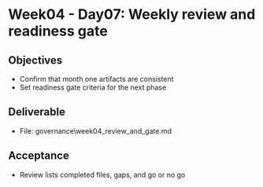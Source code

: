 # Week04 - Day07: Weekly review and readiness gate

## Objectives
- Confirm that month one artifacts are consistent
- Set readiness gate criteria for the next phase

## Deliverable
- File: governance\week04_review_and_gate.md

## Acceptance
- Review lists completed files, gaps, and go or no go
